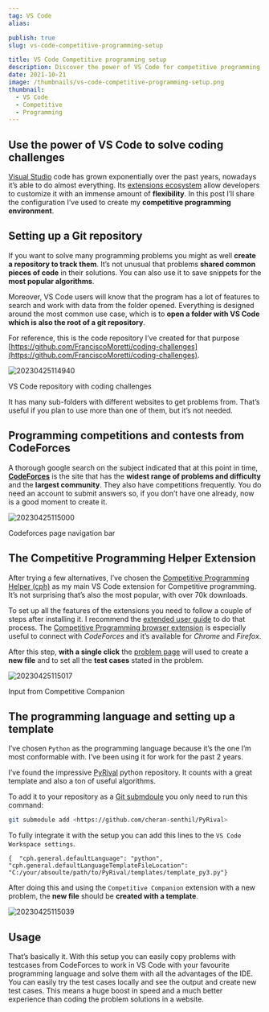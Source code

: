 ```yaml
---
tag: VS Code
alias:

publish: true
slug: vs-code-competitive-programming-setup

title: VS Code Competitive programming setup
description: Discover the power of VS Code for competitive programming. How to configure your environment, connect with CodeForces, and solve coding challenges efficiently.
date: 2021-10-21
image: /thumbnails/vs-code-competitive-programming-setup.png
thumbnail:
  - VS Code
  - Competitive
  - Programming
---
```


## Use the power of VS Code to solve coding challenges

[Visual Studio](https://code.visualstudio.com/) code has grown exponentially over the past years, nowadays it’s able to do almost everything. Its [extensions ecosystem](https://marketplace.visualstudio.com/VSCode) allow developers to customize it with an immense amount of **flexibility**. In this post I’ll share the configuration I’ve used to create my **competitive programming environment**.

## Setting up a Git repository

If you want to solve many programming problems you might as well **create a repository to track them**. It’s not unusual that problems **shared common pieces of code** in their solutions. You can also use it to save snippets for the **most popular algorithms**.

Moreover, VS Code users will know that the program has a lot of features to search and work with data from the folder opened. Everything is designed around the most common use case, which is to **open a folder with VS Code which is also the root of a git repository**.

For reference, this is the code repository I’ve created for that purpose [](https://github.com/FranciscoMoretti/coding-challenges)[https://github.com/FranciscoMoretti/coding-challenges](https://github.com/FranciscoMoretti/coding-challenges).

![20230425114940](assets/20230425114940.png)

VS Code repository with coding challenges

It has many sub-folders with different websites to get problems from. That’s useful if you plan to use more than one of them, but it’s not needed.

## Programming competitions and contests from CodeForces

A thorough google search on the subject indicated that at this point in time, **[CodeForces](https://codeforces.com/)** is the site that has the **widest range of problems and difficulty** and the **largest community**. They also have competitions frequently. You do need an account to submit answers so, if you don’t have one already, now is a good moment to create it.

![20230425115000](assets/20230425115000.png)

Codeforces page navigation bar

## The Competitive Programming Helper Extension

After trying a few alternatives, I’ve chosen the [Competitive Programming Helper (cph)](https://marketplace.visualstudio.com/items?itemName=DivyanshuAgrawal.competitive-programming-helper) as my main VS Code extension for Competitive programming. It’s not surprising that’s also the most popular, with over 70k downloads.

To set up all the features of the extensions you need to follow a couple of steps after installing it. I recommend the [extended user guide](https://github.com/agrawal-d/cph/blob/be2c16b67eeffa0059d42568287e87827f053e02/docs/user-guide.md) to do that process. The [Competitive Programming browser extension](https://github.com/jmerle/competitive-companion) is especially useful to connect with _CodeForces_ and it’s available for _Chrome_ and _Firefox_.

After this step, **with a single click** the [problem page](https://codeforces.com/problemset/problem/1594/E1) will used to create a **new file** and to set all the **test cases** stated in the problem.

![20230425115017](assets/20230425115017.png)

Input from Competitive Companion

## The programming language and setting up a template

I’ve chosen `Python` as the programming language because it’s the one I’m most conformable with. I’ve been using it for work for the past 2 years.

I’ve found the impressive [PyRival](https://github.com/cheran-senthil/PyRival) python repository. It counts with a great template and also a ton of useful algorithms.

To add it to your repository as a [Git submdoule](https://git-scm.com/book/en/v2/Git-Tools-Submodules) you only need to run this command:

```bash
git submodule add <https://github.com/cheran-senthil/PyRival>
```

To fully integrate it with the setup you can add this lines to the `VS Code Workspace settings`.

```
{  "cph.general.defaultLanguage": "python",  "cph.general.defaultLanguageTemplateFileLocation": "C:/your/absoulte/path/to/PyRival/templates/template_py3.py"}
```

After doing this and using the `Competitive Companion` extension with a new problem, the **new file** should be **created with a template**.

![20230425115039](assets/20230425115039.png)

## Usage

That’s basically it. With this setup you can easily copy problems with testcases from CodeForces to work in VS Code with your favourite programming language and solve them with all the advantages of the IDE. You can easily try the test cases locally and see the output and create new test cases. This means a huge boost in speed and a much better experience than coding the problem solutions in a website.
